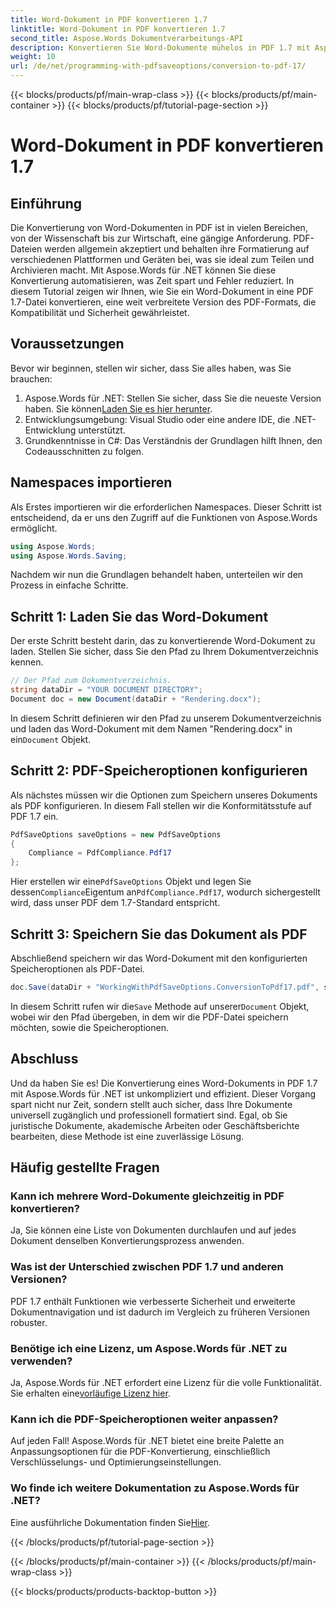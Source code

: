 ```yaml
---
title: Word-Dokument in PDF konvertieren 1.7
linktitle: Word-Dokument in PDF konvertieren 1.7
second_title: Aspose.Words Dokumentverarbeitungs-API
description: Konvertieren Sie Word-Dokumente mühelos in PDF 1.7 mit Aspose.Words für .NET. Folgen Sie dieser Anleitung, um sicherzustellen, dass Ihre Dokumente allgemein zugänglich und professionell formatiert sind.
weight: 10
url: /de/net/programming-with-pdfsaveoptions/conversion-to-pdf-17/
---
```


{{< blocks/products/pf/main-wrap-class >}}
{{< blocks/products/pf/main-container >}}
{{< blocks/products/pf/tutorial-page-section >}}

# Word-Dokument in PDF konvertieren 1.7

## Einführung

Die Konvertierung von Word-Dokumenten in PDF ist in vielen Bereichen, von der Wissenschaft bis zur Wirtschaft, eine gängige Anforderung. PDF-Dateien werden allgemein akzeptiert und behalten ihre Formatierung auf verschiedenen Plattformen und Geräten bei, was sie ideal zum Teilen und Archivieren macht. Mit Aspose.Words für .NET können Sie diese Konvertierung automatisieren, was Zeit spart und Fehler reduziert. In diesem Tutorial zeigen wir Ihnen, wie Sie ein Word-Dokument in eine PDF 1.7-Datei konvertieren, eine weit verbreitete Version des PDF-Formats, die Kompatibilität und Sicherheit gewährleistet.

## Voraussetzungen

Bevor wir beginnen, stellen wir sicher, dass Sie alles haben, was Sie brauchen:

1.  Aspose.Words für .NET: Stellen Sie sicher, dass Sie die neueste Version haben. Sie können[Laden Sie es hier herunter](https://releases.aspose.com/words/net/).
2. Entwicklungsumgebung: Visual Studio oder eine andere IDE, die .NET-Entwicklung unterstützt.
3. Grundkenntnisse in C#: Das Verständnis der Grundlagen hilft Ihnen, den Codeausschnitten zu folgen.

## Namespaces importieren

Als Erstes importieren wir die erforderlichen Namespaces. Dieser Schritt ist entscheidend, da er uns den Zugriff auf die Funktionen von Aspose.Words ermöglicht.

```csharp
using Aspose.Words;
using Aspose.Words.Saving;
```

Nachdem wir nun die Grundlagen behandelt haben, unterteilen wir den Prozess in einfache Schritte.

## Schritt 1: Laden Sie das Word-Dokument

Der erste Schritt besteht darin, das zu konvertierende Word-Dokument zu laden. Stellen Sie sicher, dass Sie den Pfad zu Ihrem Dokumentverzeichnis kennen.

```csharp
// Der Pfad zum Dokumentverzeichnis.
string dataDir = "YOUR DOCUMENT DIRECTORY";
Document doc = new Document(dataDir + "Rendering.docx");
```

 In diesem Schritt definieren wir den Pfad zu unserem Dokumentverzeichnis und laden das Word-Dokument mit dem Namen "Rendering.docx" in ein`Document` Objekt.

## Schritt 2: PDF-Speicheroptionen konfigurieren

Als nächstes müssen wir die Optionen zum Speichern unseres Dokuments als PDF konfigurieren. In diesem Fall stellen wir die Konformitätsstufe auf PDF 1.7 ein.

```csharp
PdfSaveOptions saveOptions = new PdfSaveOptions
{
    Compliance = PdfCompliance.Pdf17
};
```

 Hier erstellen wir eine`PdfSaveOptions` Objekt und legen Sie dessen`Compliance`Eigentum an`PdfCompliance.Pdf17`, wodurch sichergestellt wird, dass unser PDF dem 1.7-Standard entspricht.

## Schritt 3: Speichern Sie das Dokument als PDF

Abschließend speichern wir das Word-Dokument mit den konfigurierten Speicheroptionen als PDF-Datei.

```csharp
doc.Save(dataDir + "WorkingWithPdfSaveOptions.ConversionToPdf17.pdf", saveOptions);
```

 In diesem Schritt rufen wir die`Save` Methode auf unserer`Document` Objekt, wobei wir den Pfad übergeben, in dem wir die PDF-Datei speichern möchten, sowie die Speicheroptionen.

## Abschluss

Und da haben Sie es! Die Konvertierung eines Word-Dokuments in PDF 1.7 mit Aspose.Words für .NET ist unkompliziert und effizient. Dieser Vorgang spart nicht nur Zeit, sondern stellt auch sicher, dass Ihre Dokumente universell zugänglich und professionell formatiert sind. Egal, ob Sie juristische Dokumente, akademische Arbeiten oder Geschäftsberichte bearbeiten, diese Methode ist eine zuverlässige Lösung.

## Häufig gestellte Fragen

### Kann ich mehrere Word-Dokumente gleichzeitig in PDF konvertieren?

Ja, Sie können eine Liste von Dokumenten durchlaufen und auf jedes Dokument denselben Konvertierungsprozess anwenden.

### Was ist der Unterschied zwischen PDF 1.7 und anderen Versionen?

PDF 1.7 enthält Funktionen wie verbesserte Sicherheit und erweiterte Dokumentnavigation und ist dadurch im Vergleich zu früheren Versionen robuster.

### Benötige ich eine Lizenz, um Aspose.Words für .NET zu verwenden?

 Ja, Aspose.Words für .NET erfordert eine Lizenz für die volle Funktionalität. Sie erhalten eine[vorläufige Lizenz hier](https://purchase.aspose.com/temporary-license/).

### Kann ich die PDF-Speicheroptionen weiter anpassen?

Auf jeden Fall! Aspose.Words für .NET bietet eine breite Palette an Anpassungsoptionen für die PDF-Konvertierung, einschließlich Verschlüsselungs- und Optimierungseinstellungen.

### Wo finde ich weitere Dokumentation zu Aspose.Words für .NET?

 Eine ausführliche Dokumentation finden Sie[Hier](https://reference.aspose.com/words/net/).

{{< /blocks/products/pf/tutorial-page-section >}}

{{< /blocks/products/pf/main-container >}}
{{< /blocks/products/pf/main-wrap-class >}}

{{< blocks/products/products-backtop-button >}}
